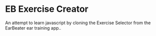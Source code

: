 # EB Exercise Creator 

 An attempt to learn javascript by cloning the Exercise Selector from the EarBeater ear training app..

